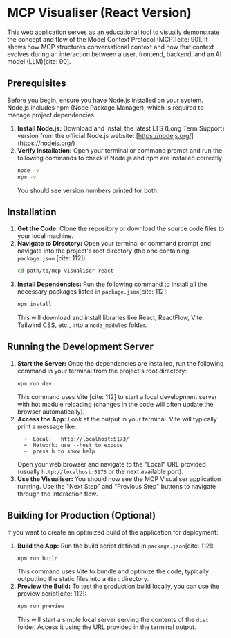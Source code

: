 # MCP Visualiser (React Version)

This web application serves as an educational tool to visually demonstrate the concept and flow of the Model Context Protocol (MCP)[cite: 90]. It shows how MCP structures conversational context and how that context evolves during an interaction between a user, frontend, backend, and an AI model (LLM)[cite: 90].

## Prerequisites

Before you begin, ensure you have Node.js installed on your system. Node.js includes npm (Node Package Manager), which is required to manage project dependencies.

1.  **Install Node.js:** Download and install the latest LTS (Long Term Support) version from the official Node.js website: [https://nodejs.org/](https://nodejs.org/)
2.  **Verify Installation:** Open your terminal or command prompt and run the following commands to check if Node.js and npm are installed correctly:
    ```bash
    node -v
    npm -v
    ```
    You should see version numbers printed for both.

## Installation

1.  **Get the Code:** Clone the repository or download the source code files to your local machine.
2.  **Navigate to Directory:** Open your terminal or command prompt and navigate into the project's root directory (the one containing `package.json` [cite: 112]).
    ```bash
    cd path/to/mcp-visualiser-react
    ```
3.  **Install Dependencies:** Run the following command to install all the necessary packages listed in `package.json`[cite: 112]:
    ```bash
    npm install
    ```
    This will download and install libraries like React, ReactFlow, Vite, Tailwind CSS, etc., into a `node_modules` folder.

## Running the Development Server

1.  **Start the Server:** Once the dependencies are installed, run the following command in your terminal from the project's root directory:
    ```bash
    npm run dev
    ```
    This command uses Vite [cite: 112] to start a local development server with hot module reloading (changes in the code will often update the browser automatically).
2.  **Access the App:** Look at the output in your terminal. Vite will typically print a message like:
    ```
      ➜  Local:   http://localhost:5173/
      ➜  Network: use --host to expose
      ➜  press h to show help
    ```
    Open your web browser and navigate to the "Local" URL provided (usually `http://localhost:5173` or the next available port).
3.  **Use the Visualiser:** You should now see the MCP Visualiser application running. Use the "Next Step" and "Previous Step" buttons to navigate through the interaction flow.

## Building for Production (Optional)

If you want to create an optimized build of the application for deployment:

1.  **Build the App:** Run the build script defined in `package.json`[cite: 112]:
    ```bash
    npm run build
    ```
    This command uses Vite to bundle and optimize the code, typically outputting the static files into a `dist` directory.
2.  **Preview the Build:** To test the production build locally, you can use the preview script[cite: 112]:
    ```bash
    npm run preview
    ```
    This will start a simple local server serving the contents of the `dist` folder. Access it using the URL provided in the terminal output.